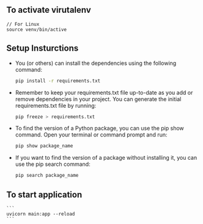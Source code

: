 ## To activate virutalenv

```
// For Linux
source venv/bin/active
```

## Setup Insturctions

- You (or others) can install the dependencies using the following command:
  ```bash
  pip install -r requirements.txt
  ```
- Remember to keep your requirements.txt file up-to-date as you add or remove dependencies in your project. You can generate the initial requirements.txt file by running:
  ```bash
  pip freeze > requirements.txt
  ```
- To find the version of a Python package, you can use the pip show command. Open your terminal or command prompt and run:
  ```bash
  pip show package_name
  ```
- If you want to find the version of a package without installing it, you can use the pip search command:
  ```bash
  pip search package_name
  ```

## To start application

    ```
    uvicorn main:app --reload
    ```
